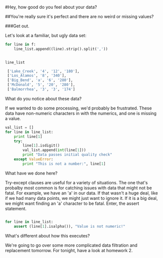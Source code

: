 #Hey, how good do you feel about your data?

##You're really sure it's perfect and there are no weird or missing values?

###Get out.

Let's look at a familiar, but ugly data set:

```python 
for line in f:
    line_list.append((line).strip().split(','))
     

line_list

 ['Lake_Creek', '4', '12', '180'],
 ['Los_Alamos', '8', '340'],
 ['Big_Bend', 'a', '6', '280'],
 ['McDonald', '5', '20', '280'],
 ['Balmorrhea', '3', '3', '174']

```

What do you notice about these data?

If we wanted to do some processing, we'd probably be frustrated. These data have non-numeric characters in with the numerics, and one is missing a value.

```Python
val_list = []
for line in line_list:
    print line[1]
    try: 
        line[1].isdigit()
        val_list.append(int(line[1]))
        print "Data passes initial quality check"
    except ValueError:
        print "This is not a number:", line[1]

```

What have we done here?

Try-except clauses are useful for a variety of situations. The one that's probalby most common is for catching issues with data that might not be fatal. For example, we have an 'a' in our data. If that wasn't a huge deal, like if we had many data points, we might just want to ignore it. If it is a big deal, we might want finding an 'a' character to be fatal. Enter, the assert statement. 

```Python

for line in line_list:
    assert (line[1].isalpha()), "Value is not numeric!"

```

What's different about how this executes?

We're going to go over some more complicated data filtration and replacement tomorrow. For tonight, have a look at homework 2. 



